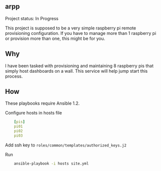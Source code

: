 arpp
-------------------------------------------

Project status: In Progress

This project is supposed to be a very simple raspberry pi remote provisioning configuration. If you have to manage more than 1 raspberry pi or provision more than one, this might be for you.


## Why

I have been tasked with provisioning and maintaining 8 raspberry pis that simply host dashboards on a wall. This service will help jump start this process.

## How

These playbooks require Ansible 1.2.

Configure hosts in hosts file

```yml
    [pis]
    pi01
    pi02
    pi03
```

Add ssh key to `roles/common/templates/authorized_keys.j2`

Run

```bash
    ansible-playbook -i hosts site.yml
```
